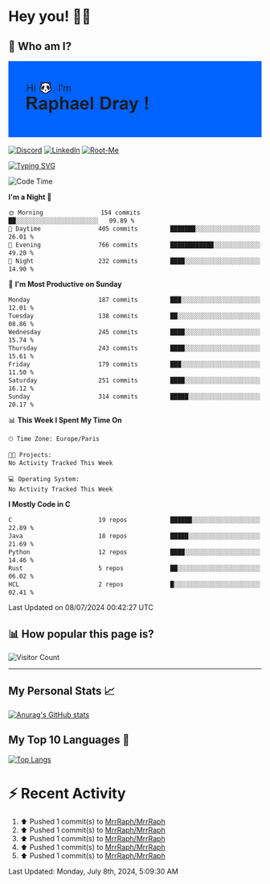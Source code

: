 # **Hey you! 👋🏼**

## **🔎 Who am I?**

<img src="https://github.com/MrrRaph/MrrRaph/blob/master/header.png?raw=true">

[![Discord](https://img.shields.io/badge/Discord-7289DA?style=for-the-badge&logo=discord&logoColor=white
)](https://discordapp.com/users/MrRaph#4214/)
[![LinkedIn](https://img.shields.io/badge/LinkedIn-0077B5?style=for-the-badge&logo=linkedin&logoColor=white)](https://www.linkedin.com/in/raphaeldray/)
[![Root-Me](https://img.shields.io/badge/dynamic/json?color=yellowgreen&label=Root-me%20Score&query=score&style=for-the-badge&url=https://raw.githubusercontent.com/MrrRaph/MrrRaph/master/root-me-stats.json&logoColor=white)](https://www.root-me.org/PandHacker)


[![Typing SVG](https://readme-typing-svg.herokuapp.com?font=glory&size=23&multiline=true&height=65&lines=CyberSecurity+Engineer+%F0%9F%92%BB;Freelance+Fullstack+Developer)](https://git.io/typing-svg)

<!--START_SECTION:waka-->
![Code Time](http://img.shields.io/badge/Code%20Time-0%20secs-blue)

**I'm a Night 🦉** 

```text
🌞 Morning                154 commits         ██░░░░░░░░░░░░░░░░░░░░░░░   09.89 % 
🌆 Daytime                405 commits         ███████░░░░░░░░░░░░░░░░░░   26.01 % 
🌃 Evening                766 commits         ████████████░░░░░░░░░░░░░   49.20 % 
🌙 Night                  232 commits         ████░░░░░░░░░░░░░░░░░░░░░   14.90 % 
```
📅 **I'm Most Productive on Sunday** 

```text
Monday                   187 commits         ███░░░░░░░░░░░░░░░░░░░░░░   12.01 % 
Tuesday                  138 commits         ██░░░░░░░░░░░░░░░░░░░░░░░   08.86 % 
Wednesday                245 commits         ████░░░░░░░░░░░░░░░░░░░░░   15.74 % 
Thursday                 243 commits         ████░░░░░░░░░░░░░░░░░░░░░   15.61 % 
Friday                   179 commits         ███░░░░░░░░░░░░░░░░░░░░░░   11.50 % 
Saturday                 251 commits         ████░░░░░░░░░░░░░░░░░░░░░   16.12 % 
Sunday                   314 commits         █████░░░░░░░░░░░░░░░░░░░░   20.17 % 
```


📊 **This Week I Spent My Time On** 

```text
🕑︎ Time Zone: Europe/Paris

🐱‍💻 Projects: 
No Activity Tracked This Week

💻 Operating System: 
No Activity Tracked This Week
```

**I Mostly Code in C** 

```text
C                        19 repos            ██████░░░░░░░░░░░░░░░░░░░   22.89 % 
Java                     18 repos            █████░░░░░░░░░░░░░░░░░░░░   21.69 % 
Python                   12 repos            ████░░░░░░░░░░░░░░░░░░░░░   14.46 % 
Rust                     5 repos             ██░░░░░░░░░░░░░░░░░░░░░░░   06.02 % 
HCL                      2 repos             █░░░░░░░░░░░░░░░░░░░░░░░░   02.41 % 
```




 Last Updated on 08/07/2024 00:42:27 UTC
<!--END_SECTION:waka-->

## **📊 How popular this page is?**

![Visitor Count](https://profile-counter.glitch.me/MrrRaph/count.svg)

---

## **My Personal Stats 📈**

[![Anurag's GitHub stats](https://github-readme-stats.vercel.app/api?username=mrrraph&count_private=true&show_icons=true&title_color=fff&text_color=fff&bg_color=30,36d1dc,904e95)](https://github.com/anuraghazra/github-readme-stats)

## **My Top 10 Languages 📣**

[![Top Langs](https://github-readme-stats.vercel.app/api/top-langs/?username=mrrraph&langs_count=10&layout=compact&hide=html,css&hide_title=true)](https://github.com/anuraghazra/github-readme-stats)


# **⚡ Recent Activity**

<!--RECENT_ACTIVITY:start-->
1. ⬆️ Pushed 1 commit(s) to [MrrRaph/MrrRaph](https://github.com/MrrRaph/MrrRaph)<br>
2. ⬆️ Pushed 1 commit(s) to [MrrRaph/MrrRaph](https://github.com/MrrRaph/MrrRaph)<br>
3. ⬆️ Pushed 1 commit(s) to [MrrRaph/MrrRaph](https://github.com/MrrRaph/MrrRaph)<br>
4. ⬆️ Pushed 1 commit(s) to [MrrRaph/MrrRaph](https://github.com/MrrRaph/MrrRaph)<br>
5. ⬆️ Pushed 1 commit(s) to [MrrRaph/MrrRaph](https://github.com/MrrRaph/MrrRaph)<br>
<!--RECENT_ACTIVITY:end-->
<!--RECENT_ACTIVITY:last_update-->
Last Updated: Monday, July 8th, 2024, 5:09:30 AM
<!--RECENT_ACTIVITY:last_update_end-->
